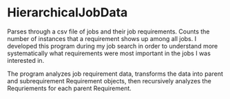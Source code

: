 # HierarchicalJobData

Parses through a csv file of jobs and their job requirements. Counts the number of instances that a requirement shows up among all jobs. I developed this program during my job search in order to understand more systematically what requirements were most important in the jobs I was interested in.

The program analyzes job requirement data, transforms the data into parent and subrequirement Requirement objects, then recursively analyzes the Requriements for each parent Requirement.
